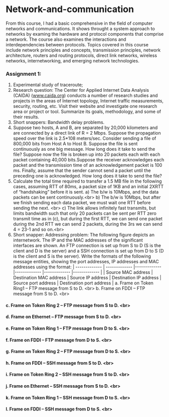 # Network-and-communication
From this course, I had a basic comprehensive in the field of computer networks and communications. 
It shows throught a system approach to networks by examing the hardware and protocol components that comprise a network.
The course also examines the interactions and interdependencies between protocols. 
Topics covered in this course include network principles and concepts, transmission principles, network architecture, 
routers and routing protocols, direct link networks, wireless networks, internetworking, and emerging network technologies.

### Assignment 1: 
1. Experimental study of traceroute;
2. Research question: The Center for Applied Internet Data Analysis (CAIDA) (www.caida.org) conducts a number of research studies and projects in the areas of Internet topology, Internet traffic measurements, security, routing, etc. Visit their website and investigate one research area or project or tool. Summarize its goals, methodology, and some of their results.
3. Short snappers: Bandwidth delay problems.
4. Suppose two hosts, A and B, are separated by 20,000 kilometers and are connected by a direct link of R = 2 Mbps. Suppose the propagation speed over the link is 2.5*108 meters/sec. Consider sending a file of 800,000 bits from Host A to Host B. Suppose the file is sent continuously as one big message. How long does it take to send the file? Suppose now the file is broken up into 20 packets each with each packet containing 40,000 bits.Suppose the receiver acknowledges each packet and the transmission time of an acknowledgement packet is 100 ms. Finally, assume that the sender cannot send a packet until the preceding one is acknowledged. How long does it take to send the file?
5. Calculate the total time required to transfer a 1.5 MB file in the following cases, assuming RTT of 80ms, a packet size of 1KB and an initial 2XRTT of “handshaking” before it is sent.
a) The b/w is 10Mbps, and the data packets can be sent continuously.\<br>
b) The b/w is 10Mbps, but after we finish sending each data packet, we must wait one RTT before sending the next. \<br>
c) The link allows infinitely fast transmits, but limits bandwidth such that only 20 packets can be sent per RTT zero transmit time as in (c), but during the first RTT, we can send one packet during the 2nd RTT we can send 2 packets, during the 3rs we can send 4 = 23-1 and so on.\<br>
6. Short snapper: Addressing problem: The following figure depicts an internetwork. The IP and the MAC addresses of the significant interfaces are shown. An FTP connection is set up from S to D (S is the client and D is the server) and a SSH connection is set up from D to S (D is the client and S is the server). Write the formats of the following message entities, showing the port addresses, IP addresses and MAC addresses using the format:
| ------------- | ------------- |------------- |------------- |------------- |------------- |
| Source MAC address  | Destination MAC address  | Source IP address |  Destination IP address  | Source port address  | Destination port address |
 a. Frame on Token Ring1 – FTP message from S to D. \<br>
 b. Frame on FDDI – FTP message from S to D. \<br>
 #### c. Frame on Token Ring 2 – FTP message from S to D. \<br>
 #### d. Frame on Ethernet – FTP message from S to D. \<br>
 #### e. Frame on Token Ring 1 – FTP message from D to S. \<br>
 #### f. Frame on FDDI – FTP message from D to S. \<br>
 #### g. Frame on Token Ring 2 – FTP message from D to S. \<br>
 #### h. Frame on FDDI – SSH message from S to D. \<br>
 #### i. Frame on Token Ring 2 – SSH message from S to D. \<br>
 #### j. Frame on Ethernet – SSH message from S to D. \<br>
 #### k. Frame on Token Ring 1 – SSH message from D to S. \<br>
 #### l. Frame on FDDI – SSH message from D to S. \<br>


